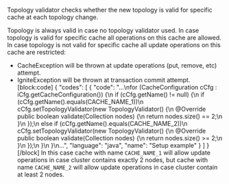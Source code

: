 Topology validator checks whether the new topology is valid for specific cache at each topology change.

Topology is always valid in case no topology validator used.
In case topology is valid for specific cache all operations on this cache are allowed.
In case topology is not valid for specific cache all update operations on this cache are restricted:
   - CacheException will be thrown at update operations (put, remove, etc) attempt.
   - IgniteException will be thrown at transaction commit attempt.
[block:code]
{
  "codes": [
    {
      "code": "...\nfor (CacheConfiguration cCfg : iCfg.getCacheConfiguration()) {\n            if (cCfg.getName() != null) {\n                if (cCfg.getName().equals(CACHE_NAME_1))\n                    cCfg.setTopologyValidator(new TopologyValidator() {\n                        @Override public boolean validate(Collection<ClusterNode> nodes) {\n                            return nodes.size() == 2;\n                        }\n                    });\n                else if (cCfg.getName().equals(CACHE_NAME_2))\n                    cCfg.setTopologyValidator(new TopologyValidator() {\n                        @Override public boolean validate(Collection<ClusterNode> nodes) {\n                            return nodes.size() >= 2;\n                        }\n                    });\n            }\n        }\n...",
      "language": "java",
      "name": "Setup example"
    }
  ]
}
[/block]
In this case cache with name `CACHE_NAME_1` will allow update operations in case cluster contains exactly 2 nodes, but cache with name `CACHE_NAME_2` will allow update operations in case cluster contain at least 2 nodes.